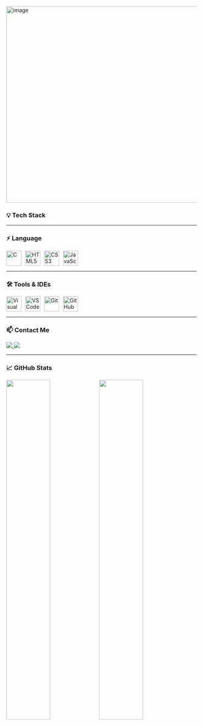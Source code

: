 <img width="1058" height="520" alt="image" src="https://github.com/user-attachments/assets/f899453f-a7cd-4da5-92aa-e0ad96a8cdc3" />




### 💡 Tech Stack

---

### ⚡ Language

<div style="display: flex; gap: 10px; flex-wrap: wrap;">
  <img src="https://upload.wikimedia.org/wikipedia/commons/1/19/C_Logo.png" width="40" height="40" alt="C"/>
  <img src="https://cdn.jsdelivr.net/gh/devicons/devicon/icons/html5/html5-original.svg" width="40" height="40" alt="HTML5"/>
  <img src="https://cdn.jsdelivr.net/gh/devicons/devicon/icons/css3/css3-original.svg" width="40" height="40" alt="CSS3"/>
  <img src="https://cdn.jsdelivr.net/gh/devicons/devicon/icons/javascript/javascript-original.svg" width="40" height="40" alt="JavaScript"/>
</div>

---

### 🛠️ Tools & IDEs

<div style="display: flex; gap: 10px; flex-wrap: wrap; margin-top: 10px;">
  <img src="https://cdn.jsdelivr.net/gh/devicons/devicon/icons/visualstudio/visualstudio-plain.svg" width="40" height="40" alt="Visual Studio"/>
  <img src="https://cdn.jsdelivr.net/gh/devicons/devicon/icons/vscode/vscode-original.svg" width="40" height="40" alt="VS Code"/>
  <img src="https://cdn.jsdelivr.net/gh/devicons/devicon/icons/git/git-original.svg" width="40" height="40" alt="Git"/>
  <img src="https://cdn.jsdelivr.net/gh/devicons/devicon/icons/github/github-original.svg" width="40" height="40" alt="GitHub"/>
</div>

---

### 📫 Contact Me

<p>
  <a href="https://www.instagram.com/kjh._.0831/" target="_blank">
    <img src="https://img.shields.io/badge/Instagram-E4405F?style=for-the-badge&logo=instagram&logoColor=white"/>
  </a>
  <a href="mailto:june3154@gmail.com">
    <img src="https://img.shields.io/badge/Gmail-D14836?style=for-the-badge&logo=gmail&logoColor=white"/>
  </a>
</p>

---

### 📈 GitHub Stats

<p>
  <img src="https://github-readme-stats.vercel.app/api?username=your-github-username&show_icons=true&bg_color=1E0000&title_color=FF4444&text_color=FFCCCC&icon_color=FF5555" width="48%" />
  <img src="https://github-readme-stats.vercel.app/api/top-langs/?username=your-github-username&layout=compact&bg_color=1E0000&title_color=FF4444&text_color=FFCCCC&icon_color=FF5555" width="48%" />
</p>





